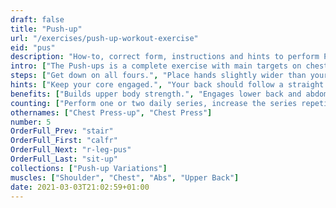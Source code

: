 ```yaml
---
draft: false
title: "Push-up"
url: "/exercises/push-up-workout-exercise"
eid: "pus"
description: "How-to, correct form, instructions and hints to perform Push-up. Similar exercises and video demo"
intro: ["The Push-ups is a complete exercise with main targets on chest, shoulders, triceps, but also working the core and back.", "Can be done anywhere as it requires no equipment. There are tons of variants aiming different results."]
steps: ["Get down on all fours.", "Place hands slightly wider than your shoulders.", "Straighten arms and legs.", "Lower the body, the chest nearly touches the floor.", "Pause, then straight your arms and push back up."]
hints: ["Keep your core engaged.", "Your back should follow a straight line."]
benefits: ["Builds upper body strength.", "Engages lower back and abdominal muscles.", "Effective exercise to build muscle.", "Protect shoulders from injury.", "While activating large muscle groups, heart will work harder to deliver oxygen-rich blood and this activity results in an effective cardiovascular exercise."]
counting: ["Perform one or two daily series, increase the series repetitions once a week.", "Set a goal for a month or year period, record your repetitions to reach that goal."]
othernames: ["Chest Press-up", "Chest Press"]
number: 5
OrderFull_Prev: "stair"
OrderFull_First: "calfr"
OrderFull_Next: "r-leg-pus"
OrderFull_Last: "sit-up"
collections: ["Push-up Variations"]
muscles: ["Shoulder", "Chest", "Abs", "Upper Back"]
date: 2021-03-03T21:02:59+01:00
---
```

